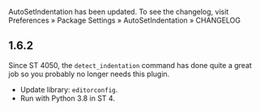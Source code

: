AutoSetIndentation has been updated. To see the changelog, visit
Preferences » Package Settings » AutoSetIndentation » CHANGELOG


## 1.6.2

Since ST 4050, the `detect_indentation` command has done quite a great job
so you probably no longer needs this plugin.

- Update library: `editorconfig`.
- Run with Python 3.8 in ST 4.
